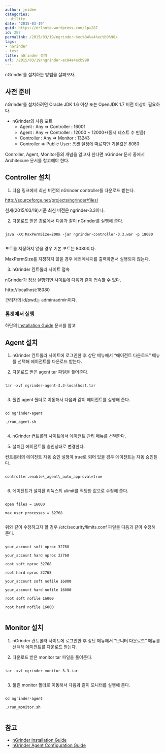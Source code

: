 ```yaml
---
author: jeidee
categories:
- utility
date: '2015-03-19'
guid: https://erlnote.wordpress.com/?p=287
id: 287
permalink: /2015/03/19/ngrinder-%ec%84%a4%ec%b9%98/
tags:
- nGrinder
- test
title: nGrinder 설치
url: /2015/03/19/ngrinder-ec84a4ecb998
---
```


nGrinder를 설치하는 방법을 살펴보자.

## 사전 준비

nGrinder를 설치하려면 Oracle JDK 1.6 이상 또는 OpenJDK 1.7 버전 이상이 필요하다.

  * nGrinder의 사용 포트 
      * Agent : Any => Controller : 16001
      * Agent : Any => Controller : 12000 ~ 12000+(동시 테스트 수 만큼)
      * Controller : Any => Monitor : 13243
      * Controller => Public User: 톰캣 설정에 따르지만 기본값은 8080

Conroller, Agent, Monitor등의 개념을 알고자 한다면 nGrinder 문서 중에서 Architecure 문서를 참고해야 한다.

## Controller 설치

1) 다음 링크에서 최신 버전의 nGrinder controller를 다운로드 받는다.

http://sourceforge.net/projects/ngrinder/files/

현재(2015/03/19)기준 최신 버전은 ngrinder-3.3이다.

2) 다운로드 받은 경로에서 다음과 같이 nGrinder를 실행해 준다.

```
  
java -XX:MaxPermSize=200m -jar ngrinder-controller-3.3.war -p 18080
  
```

포트를 지정하지 않을 경우 기본 포트는 8080이다.
  
MaxPermSize를 지정하지 않을 경우 에러메세지를 출력하면서 실행되지 않는다.

3) nGrinder 컨트롤러 사이트 접속

nGrinder가 정상 실행되면 사이트에 다음과 같이 접속할 수 있다.

http://localhost:18080

관리자의 id/pwd는 admin/admin이다.

### 톰캣에서 실행

하단의 [Installation Guide](http://www.cubrid.org/wiki_ngrinder/entry/installation-guide) 문서를 참고

## Agent 설치

1) nGrinder 컨트롤러 사이트에 로그인한 후 상단 메뉴에서 &#8220;에이전트 다운로드&#8221; 메뉴를 선택해 에이전트를 다운로드 받는다.

2) 다운로드 받은 agent tar 파일을 풀어준다.

```
  
tar -xvf ngrinder-agent-3.3-localhost.tar
  
```

3) 풀린 agent 폴더로 이동해서 다음과 같이 에이전트를 실행해 준다.

```
  
cd ngrinder-agent
  
./run_agent.sh
  
```

4) nGrinder 컨트롤러 사이트에서 에이전트 관리 메뉴를 선택한다.

5) 설치된 에이전트를 승인상태로 변경한다.
  
컨트롤러의 에이전트 자동 승인 설정이 true로 되어 있을 경우 에이전트는 자동 승인된다.

```
  
controller.enable\_agent\_auto_approval=true
  
```

6) 에이전트가 설치된 리눅스의 ulimit를 적당한 값으로 수정해 준다.

```
  
open files = 16000
  
max user processes = 32768
  
```

위와 같이 수정하고자 할 경우 /etc/security/limits.conf 파일을 다음과 같이 수정해 준다.

```
  
your_account soft nproc 32768
  
your_account hard nproc 32768
  
root soft nproc 32768
  
root hard nproc 32768
  
your_account soft nofile 16000
  
your_account hard nofile 16000
  
root soft nofile 16000
  
root hard nofile 16000
  
```

## Monitor 설치

1) nGrinder 컨트롤러 사이트에 로그인한 후 상단 메뉴에서 &#8220;모니터 다운로드&#8221; 메뉴를 선택해 에이전트를 다운로드 받는다.

2) 다운로드 받은 monitor tar 파일을 풀어준다.

```
  
tar -xvf ngrinder-monitor-3.3.tar
  
```

3) 풀린 monitor 폴더로 이동해서 다음과 같이 모니터를 실행해 준다.

```
  
cd ngrinder-agent
  
./run_monitor.sh
  
```

## 참고

  * [nGrinder Installation Guide](http://www.cubrid.org/wiki_ngrinder/entry/installation-guide)
  * [nGrinder Agent Configuration Guide](http://www.cubrid.org/wiki_ngrinder/entry/agent-configuration-guide)
